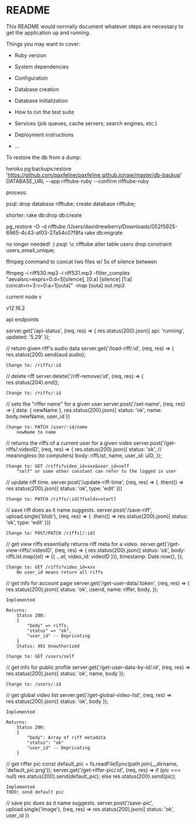 # README

This README would normally document whatever steps are necessary to get the
application up and running.

Things you may want to cover:

* Ruby version

* System dependencies

* Configuration

* Database creation

* Database initialization

* How to run the test suite

* Services (job queues, cache servers, search engines, etc.)

* Deployment instructions

* ...







To restore the db from a dump:

heroku pg:backups:restore 'https://github.com/paxfeline/paxfeline.github.io/raw/master/db-backup' DATABASE_URL --app rifftube-ruby --confirm rifftube-ruby


process:

psql:
drop database rifftube;
create database rifftube;

shorter:
rake db:drop db:create

pg_restore -O -d rifftube /Users/davidnewberry/Downloads/052f5925-6965-4c43-af03-27a54c07f8fa 
rake db:migrate

no longer needed! :)
    psql:
    \c rifftube
    alter table users drop constraint users_email_unique;





ffmpeg command to concat two files w/ 5s of silence between

ffmpeg -i riff530.mp3 -i riff531.mp3 -filter_complex "aevalsrc=exprs=0:d=5[silence], [0:a] [silence] [1:a] concat=n=3:v=0:a=1[outa]" -map [outa] out.mp3



current node v

v12.16.2











api endpoints


server.get('/api-status', (req, res) => {
res.status(200).json({ api: 'running', updated: '5.29' });

// return given riff's audio data
server.get('/load-riff/:id', (req, res) => {
    res.status(200).send(aud.audio);

    Change to: /riffs/:id

// delete riff
server.delete('/riff-remove/:id', (req, res) => {
    res.status(204).end();

    Change to: /riffs/:id

// sets the "riffer name" for a given user
server.post('/set-name', (req, res) => {
      data: { newName },
        res.status(200).json({ status: 'ok', name: body.newName, user_id })

    Change to: PATCH /user/:id/name
        newName to name

// returns the riffs of a current user for a given video
server.post('/get-riffs/:videoID', (req, res) => {
        res.status(200).json({
            status: 'ok', // meaningless (to computers)
            body: riffList,
            name,
            user_id: uID,
        });

    Change to: GET /riffs?video_id=xxx&user_id=self
        "self" or some other constant can refer to the logged in user

// update riff time.
server.post('/update-riff-time', (req, res) => {
    .then(() => res.status(200).json({ status: 'ok', type: 'edit' }))

    Change to: PATCH /riffs/:id[?fields=start]

// save riff does as it name suggests.
server.post('/save-riff', upload.single('blob'), (req, res) => {
        .then(() => res.status(200).json({ status: 'ok', type: 'edit' }))

    Change to: POST/PATCH /riffs[/:id]

// get view riffs essentially returns riff meta for a video.
server.get('/get-view-riffs/:videoID', (req, res) => {
    res.status(200).json({
    status: 'ok',
    body: riffList.map((el) => ({ ...el, video_id: videoID })),
    timestamp: Date.now(),
    });

    Change to: GET /riffs?video_id=xxx
        No user_id means return all riffs

// get info for account page
server.get('/get-user-data/:token', (req, res) => {
    res.status(200).json({
        status: 'ok',
        userid,
        name: riffer,
        body,
    });

    Implemented

    Returns:
        Status 200:
        {
            "body" => riffs,
            "status" => "ok",
            "user_id" -- Depricating
        }
        Status: 401 Unauthorized

    Change to: GET /users/self

// get info for public profile
server.get('/get-user-data-by-id/:id', (req, res) =>
res.status(200).json({
    status: 'ok',
    name,
    body
});

    Change to: /users/:id

// get global video list
server.get('/get-global-video-list', (req, res) =>
res.status(200).json({
    status: 'ok',
    body
});

    Implemented

    Returns:
        Status 200:
        {
            "body": Array of riff metadata
            "status": "ok"
            "user_id" -- Depricating
        }

// get riffer pic
const default_pic = fs.readFileSync(path.join(__dirname, 'default_pic.png'));
server.get('/get-riffer-pic/:id', (req, res) =>
    if (pic === null)
    res.status(200).send(default_pic);
    else
    res.status(200).send(pic);

    Implemented
    TODO: send default pic

// save pic does as it name suggests.
server.post('/save-pic', upload.single('image'), (req, res) =>
        res.status(200).json({ status: 'ok', user_id })